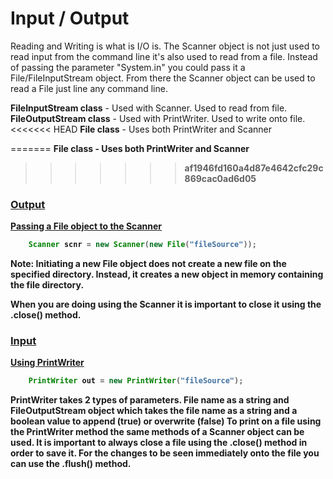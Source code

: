 # Input / Output
Reading and Writing is what is I/O is. The Scanner object is not just used to read input from
the command line it's also used to read from a file. Instead of passing the parameter 
"System.in" you could pass it a File/FileInputStream object. From there the Scanner object can be used to
read a File just line any command line.

<b>FileInputStream class</b> - Used with Scanner. Used to read from file. <br />
<b>FileOutputStream class</b> - Used with PrintWriter. Used to write onto file. <br />
<<<<<<< HEAD
<b>File class</b> - Uses both PrintWriter and Scanner<br />

=======
<b>File class<b /> - Uses both PrintWriter and Scanner<br />
>>>>>>> af1946fd160a4d87e4642cfc29c869cac0ad6d05

### <u>Output</u>

<u>Passing a File object to the Scanner</u>
``` java
    Scanner scnr = new Scanner(new File("fileSource"));
```

Note: Initiating a new File object does not create a new file on the specified directory. 
Instead, it creates a new object in memory containing the file directory.

When you are doing using the Scanner it is important to close it using the .close() method.

### <u>Input</u>
<u>Using PrintWriter</u><br />
``` java
    PrintWriter out = new PrintWriter("fileSource");   
```

PrintWriter takes 2 types of parameters. File name as a string and FileOutputStream object which takes the file name as a string and a boolean value to append (true) or overwrite (false)
To print on a file using the PrintWriter method the same methods of a Scanner object can
be used. It is important to always close a file using the .close() method in order to save it.
For the changes to be seen immediately onto the file you can use the .flush() method.
